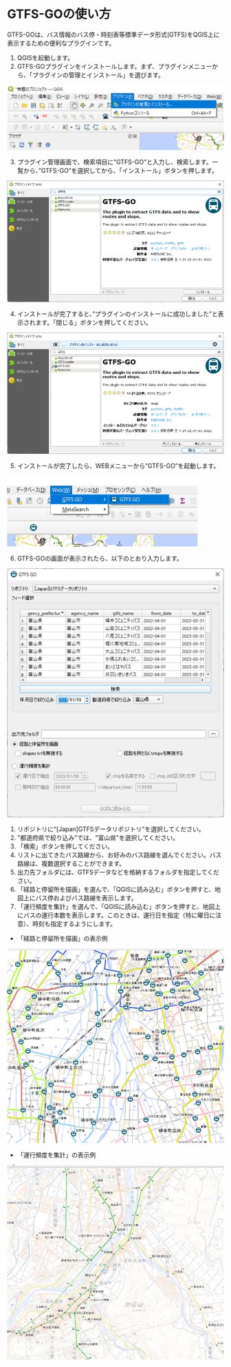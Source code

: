 
# GTFS-GOの使い方
GTFS-GOは、バス情報のバス停・時刻表等標準データ形式(GTFS)をQGIS上に表示するための便利なプラグインです。

1. QGISを起動します。
2. GTFS-GOプラグインをインストールします。まず、プラグインメニューから、「プラグインの管理とインストール」を選びます。

  ![プラグイン](./img/gtfs-go1.png )

3. プラグイン管理画面で、検索項目に"GTFS-GO"と入力し、検索します。一覧から、”GTFS-GO”を選択してから、「インストール」ボタンを押します。

![プラグイン](./img/gtfs-go2.png )

4. インストールが完了すると、”プラグインのインストールに成功しました”と表示されます。「閉じる」ボタンを押してください。

![プラグイン](./img/gtfs-go3.png )

5. インストールが完了したら、WEBメニューから”GTFS-GO”を起動します。

![プラグイン](./img/gtfs-go4.png )

6. GTFS-GOの画面が表示されたら、以下のとおり入力します。

![プラグイン](./img/gtfs-go5.png )

   1.  リポジトリに"[Japan]GTFSデータリポジトリ"を選択してください。
   2.  "都道府県で絞り込み"では、"富山県"を選択してください。
   3.  「検索」ボタンを押してください。
   4.  リストに出てきたバス路線から、お好みのバス路線を選んでください。バス路線は、複数選択することができます。
   5.  出力先フォルダには、GTFSデータなどを格納するフォルダを指定してください。
   6.  「経路と停留所を描画」を選んで、「QGISに読み込む」ボタンを押すと、地図上にバス停およびバス路線を表示します。
   7.  「運行頻度を集計」を選んで、「QGISに読み込む」ボタンを押すと、地図上にバスの運行本数を表示します。このときは、運行日を指定（特に曜日に注意）、時刻も指定するようにします。
   
* 「経路と停留所を描画」の表示例
  
 ![プラグイン](./img/gtfs-go6.png )

* 「運行頻度を集計」の表示例
  
 ![プラグイン](./img/gtfs-go7.png )

